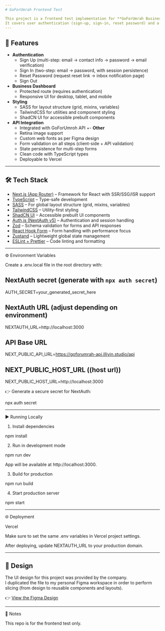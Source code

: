 ```yaml
---
# GoForUmrah Frontend Test

This project is a frontend test implementation for **GoForUmrah Business Dashboard**.
It covers user authentication (sign-up, sign-in, reset password) and a business dashboard, built with **Next.js App Router**, **SASS**, **TailwindCSS**, and **NextAuth.js**.
---
```


## 🚀 Features

- **Authentication**
  - Sign Up (multi-step: email → contact info → password → email verification)
  - Sign In (two-step: email → password, with session persistence)
  - Reset Password (request reset link → inbox notification page)
  - Sign Out
- **Business Dashboard**
  - Protected route (requires authentication)
  - Responsive UI for desktop, tablet, and mobile
- **Styling**
  - SASS for layout structure (grid, mixins, variables)
  - TailwindCSS for utilities and component styling
  - ShadCN UI for accessible prebuilt components
- **API Integration**
  - Integrated with GoForUmroh API
    +- **Other**
  - Retina image support
  - Custom web fonts as per Figma design
  - Form validation on all steps (client-side + API validation)
  - State persistence for multi-step forms
  - Clean code with TypeScript types
  - Deployable to Vercel

---

## 🛠️ Tech Stack

- [Next.js (App Router)](https://nextjs.org/) – Framework for React with SSR/SSG/ISR support
- [TypeScript](https://www.typescriptlang.org/) – Type-safe development
- [SASS](https://sass-lang.com/) – For global layout structure (grid, mixins, variables)
- [TailwindCSS](https://tailwindcss.com/) – Utility-first styling
- [ShadCN UI](https://ui.shadcn.com/) – Accessible prebuilt UI components
- [Auth.js (NextAuth v5)](https://authjs.dev/) – Authentication and session handling
- [Zod](https://zod.dev/) – Schema validation for forms and API responses
- [React Hook Form](https://react-hook-form.com/) – Form handling with performance focus
- [Zustand](https://zustand-demo.pmnd.rs/) – Lightweight global state management
- [ESLint + Prettier](https://eslint.org/) – Code linting and formatting

---

⚙️ Environment Variables

Create a .env.local file in the root directory with:

## NextAuth secret (generate with `npx auth secret`)

AUTH_SECRET=your_generated_secret_here

## NextAuth URL (adjust depending on environment)

NEXTAUTH_URL=http://localhost:3000

## API Base URL

NEXT_PUBLIC_API_URL=https://goforumrah-api.illiyin.studio/api

## NEXT_PUBLIC_HOST_URL ((host url))

NEXT_PUBLIC_HOST_URL=http://localhost:3000

👉 Generate a secure secret for NextAuth:

npx auth secret

---

▶️ Running Locally

1. Install dependencies

npm install

2. Run in development mode

npm run dev

App will be available at http://localhost:3000.

3. Build for production

npm run build

4. Start production server

npm start

---

🌐 Deployment

Vercel

Make sure to set the same .env variables in Vercel project settings.

After deploying, update NEXTAUTH_URL to your production domain.

---

## 🎨 Design

The UI design for this project was provided by the company.  
I duplicated the file to my personal Figma workspace in order to perform slicing (from design to reusable components and layouts).

👉 [View the Figma Design](https://www.figma.com/design/kLwGNlpGV9T167wOi8Pq0y/GoForUmrah-Online-Test?node-id=6846-776&t=72CNjIrgtonnN9h8-1)

---

📝 Notes

This repo is for the frontend test only.
